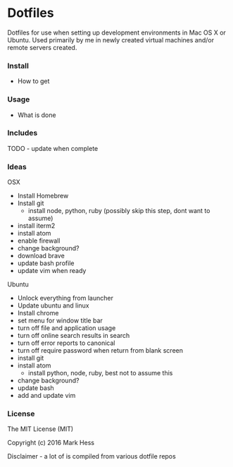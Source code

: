 # Dotfiles
Dotfiles for use when setting up development environments in Mac OS X or Ubuntu.
Used primarily by me in newly created virtual machines and/or remote servers
created.

### Install
- How to get

### Usage
- What is done

### Includes
TODO - update when complete

### Ideas
OSX
- Install Homebrew
- Install git
    - install node, python, ruby (possibly skip this step, dont want to assume)
- install iterm2
- install atom
- enable firewall
- change background?
- download brave
- update bash profile
- update vim when ready

Ubuntu
- Unlock everything from launcher
- Update ubuntu and linux
- Install chrome
- set menu for window title bar
- turn off file and application usage
- turn off online search results in search
- turn off error reports to canonical
- turn off require password when return from blank screen
- install git
- install atom
    - install python, node, ruby, best not to assume this
- change background?
- update bash
- add and update vim

### License
The MIT License (MIT)

Copyright (c) 2016 Mark Hess

Disclaimer - a lot of is compiled from various dotfile repos
